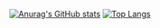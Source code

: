 [![Anurag's GitHub stats](https://github-readme-stats.vercel.app/api?username=Zhaikuku)](https://github.com/anuraghazra/github-readme-stats)
[![Top Langs](https://github-readme-stats.vercel.app/api/top-langs/?username=Zhaikuku&layout=compact)](https://github.com/anuraghazra/github-readme-stats)
